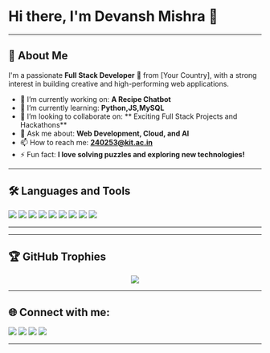 # Hi there, I'm Devansh Mishra 👋

---

## 🚀 About Me

I'm a passionate **Full Stack Developer** 🚀 from [Your Country], with a strong interest in building creative and high-performing web applications.

- 🔭 I’m currently working on: **A Recipe Chatbot**
- 🌱 I’m currently learning: **Python,JS,MySQL**
- 👯 I’m looking to collaborate on: ** Exciting Full Stack Projects and Hackathons**
- 💬 Ask me about: **Web Development, Cloud, and AI**
- 📫 How to reach me: **240253@kit.ac.in**
- ⚡ Fun fact: **I love solving puzzles and exploring new technologies!**

---

## 🛠️ Languages and Tools

<p align="left">
  <img src="https://img.shields.io/badge/-HTML5-E34F26?logo=html5&logoColor=white" />
  <img src="https://img.shields.io/badge/-CSS3-1572B6?logo=css3&logoColor=white" />
  <img src="https://img.shields.io/badge/-JavaScript-F7DF1E?logo=javascript&logoColor=black" />
  <img src="https://img.shields.io/badge/-React-61DAFB?logo=react&logoColor=black" />
  <img src="https://img.shields.io/badge/-Node.js-339933?logo=node.js&logoColor=white" />
  <img src="https://img.shields.io/badge/-Python-3776AB?logo=python&logoColor=white" />
  <img src="https://img.shields.io/badge/-C++-00599C?logo=c%2B%2B&logoColor=white" />
  <img src="https://img.shields.io/badge/-Git-F05032?logo=git&logoColor=white" />
  <img src="https://img.shields.io/badge/-GitHub-181717?logo=github&logoColor=white" />
</p>

---


---

## 🏆 GitHub Trophies

<p align="center">
  <img src="https://github-profile-trophy.vercel.app/?username=YourUsername&theme=onedark&row=2&column=3" />
</p>

---

## 🌐 Connect with me:

<p align="left">
<a href="https://www.linkedin.com/in/devansh-mishra-a01975285/" target="blank"><img src="https://img.shields.io/badge/-LinkedIn-0077B5?logo=linkedin&logoColor=white"/></a>
<a href="https://twitter.com/yourtwitter" target="blank"><img src="https://img.shields.io/badge/-Twitter-1DA1F2?logo=twitter&logoColor=white"/></a>
<a href="https://www.instagram.com/dm_devansh_mishra/" target="blank"><img src="https://img.shields.io/badge/-Instagram-E4405F?logo=instagram&logoColor=white"/></a>
<a href="amusha9795@gmail.com"><img src="https://img.shields.io/badge/-Gmail-D14836?logo=gmail&logoColor=white"/></a>
</p>

---




